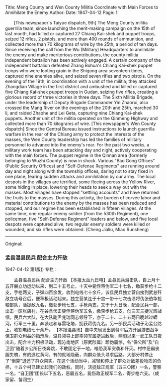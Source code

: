 Title: Meng County and Wen County Militia Coordinate with Main Forces to Annihilate the Enemy
Author: 
Date: 1947-04-12
Page: 1

　　[This newspaper's Taiyue dispatch, 9th] The Meng County militia guerrilla team, since launching the merit-making campaign on the 15th of last month, had killed or captured 27 Chiang Kai-shek and puppet troops, seized 12 rifles, 2 pistols, and more than 400 rounds of ammunition, and collected more than 70 kilograms of wire by the 25th, a period of ten days. Since receiving the call from the Wu (Military) Headquarters to annihilate the enemy and make meritorious contributions, the county militia independent battalion has been actively engaged. A certain company of the independent battalion defeated Zhang Bohua's Chiang Kai-shek puppet troops who were looting grain in the Shigong area seventeen times, captured nine enemies alive, and seized seven rifles and two pistols. On the evening of the 19th, in coordination with a unit of the militia, they attacked Zhangdian Village in the first district and ambushed and killed or captured five Chiang Kai-shek puppet troops in Gudan, seizing five rifles, creating a glorious record of three victories in three days. The Sixth Militia Brigade, under the leadership of Deputy Brigade Commander Yin Zhaorui, also crossed the Mang River on the evenings of the 20th and 25th, marched 30 li, and raided Zhaohe and Lei Geta, capturing nine Chiang Kai-shek puppets. Another unit of the militia operated on the Qinmeng Highway and collected more than 70 kilograms of wire.
    [This newspaper's Wen County dispatch] Since the Central Bureau issued instructions to launch guerrilla warfare in the rear of the Chiang army to protect the interests of the masses, the Wen County leadership has led the families of military personnel to advance into the enemy's rear. For the past two weeks, a military work team has been attacking day and night, actively cooperating with the main forces. The puppet regime in the Qinnan area (formerly belonging to Wuzhi County) is now in shock. Various "Bao Gong Offices" (Public Security Offices) and "Self-Defense Regiments" are running around day and night along with the township offices, daring not to stay fixed in one place, fearing sudden attacks and annihilation by our army. The local despots in the villages are terrified, some fleeing across the Yellow River, some hiding in place, lowering their heads to seek a way out with the masses. Most villages have stopped "settling accounts" and have returned the fruits to the masses. During this activity, the burden of corvee labor and material contributions to the enemy by the masses has been reduced and stopped, and our regime has been established in fifteen villages. At the same time, one regular enemy soldier (from the 530th Regiment), one policeman, five "Self-Defense Regiment" leaders and below, and five local despots were captured alive, two regular enemy soldiers were killed or wounded, and six rifles were obtained. (Cheng Jialiu, Miao Runsheng)



<hr /> 

Original: 


### 孟县温县民兵  配合主力歼敌

1947-04-12
第1版()
专栏：

　　孟县温县民兵
    配合主力歼敌
    【本报太岳九日电】孟县民兵游击队，自上月十五开展立功运动以来，到二十五号止，十天中毙俘蒋伪军二十七名，缴获步枪十二支，手枪两支，子弹四百余发，收到电线七十余斤。该县民兵独立营自接到武总歼敌立功号召后，便积极活动起来。独立营某连于十宫一带十七次击溃将伪张伯华抢粮部队，活捉敌九名，缴获步枪七支，手枪两支。又于十九日晚，配合民兵一部，出击一区张店村，在谷旦伏击毙俘蒋伪军五名，缴获步枪五支，创三天三捷光辉战绩。民兵六大队，在大队副尹兆瑞同志领导下，亦于二十、二十五两日晚越过蟒河，行军三十里，奔袭赵和与雷圪塔，捉获蒋伪九名。另一部民兵活动于沁孟公路上，收割电线七十余斤。
    【本报温县讯】自中央局发出到蒋军后方开展游击战争保卫群众利益的指示后，温县领导上即率领军属挺进敌后，两旬以来一武工队日夜出击，配合主力积极活动，现沁南地区（原武陟属）顽伪震惊，各“保公所”及“自卫团”随着乡公所日夜奔跳，不敢固定于一地，唯恐我军突袭和歼灭。村中恶霸丧胆失魄，有的逃过黄河，有的就地隐蔽，向群众低头寻求后路。大部分村停止了“倒算”退还了群众果实。在这个活动当中，减轻和停止了群众对敌差役物质的负担，十五个村已建立起我们的政权。同时，活捉敌正规军（五三○团）一名，警察一名，“自卫团”团长以下五名，恶霸五名，毙伤敌正规军二名，得步枪六支。（成家留、苗润生）
